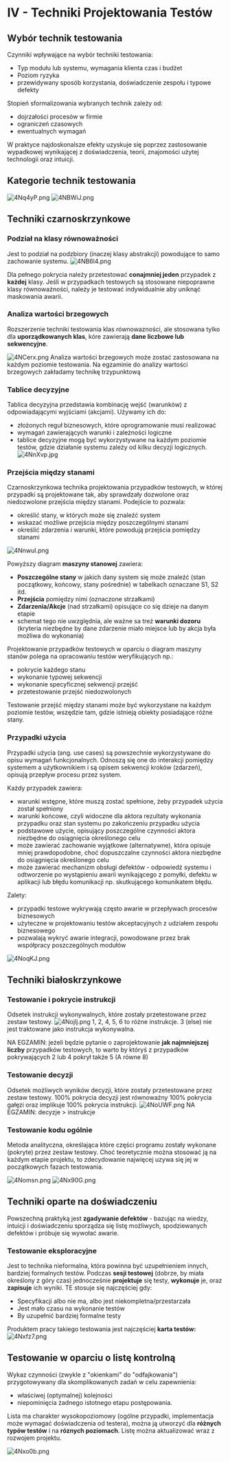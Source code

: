 # IV - Techniki Projektowania Testów

## Wybór technik testowania

Czynniki wpływające na wybór techniki testowania:

- Typ modułu lub systemu, wymagania klienta czas i budżet
- Poziom ryzyka
- przewidywany sposób korzystania, doświadczenie zespołu i typowe defekty

Stopień sformalizowania wybranych technik zależy od:

- dojrzałości procesów w firmie
- ograniczeń czasowych
- ewentualnych wymagań

W praktyce najdoskonalsze efekty uzyskuje się poprzez zastosowanie wypadkowej wynikającej z doświadczenia, teorii, znajomości użytej technologii oraz intuicji.

## Kategorie technik testowania

![4Nq4yP.png](https://iili.io/4Nq4yP.png)
![4NBWiJ.png](https://iili.io/4NBWiJ.png)

## Techniki czarnoskrzynkowe

### Podział na klasy równoważności

Jest to podział na podzbiory (inaczej klasy abstrakcji) powodujące to samo zachowanie systemu.
![4NB6l4.png](https://iili.io/4NB6l4.png)

Dla pełnego pokrycia należy przetestować **conajmniej jeden** przypadek z **każdej** klasy.
Jeśli w przypadkach testowych są stosowane niepoprawne klasy równoważności, należy je testować indywidualnie aby uniknąć maskowania awarii.

### Analiza wartości brzegowych

Rozszerzenie techniki testowania klas równowazności, ale stosowana tylko dla **uporządkowanych klas**, kóre zawierają **dane liczbowe lub sekwencyjne**.

![4NCerx.png](https://iili.io/4NCerx.png)
Analiza wartości brzegowych może zostać zastosowana na każdym poziomie testowania.
Na egzaminie do analizy wartości brzegowych zakładamy technikę trzypunktową

### Tablice decyzyjne

Tablica decyzyjna przedstawia kombinację wejść (warunków) z odpowiadającymi wyjściami (akcjami). Używamy ich do:

- złożonych reguł biznesowych, które oprogramowanie musi realizować
- wymagań zawierających warunki i zależności logiczne
- tablice decyzyjne mogą być wykorzystywane na każdym poziomie testów, gdzie działanie systemu zależy od kilku decyzji logicznych.
  ![4NnXvp.jpg](https://iili.io/4NnXvp.jpg)

### Przejścia między stanami

Czarnoskrzynkowa technika projektowania przypadków testowych, w której przypadki są projektowane tak, aby sprawdzały dozwolone oraz niedozwolone przejścia między stanami. Podejście to pozwala:

- określić stany, w których może się znaleźć system
- wskazać możliwe przejścia między poszczególnymi stanami
- określić zdarzenia i warunki, które powodują przejścia pomiędzy stanami

![4NnwuI.png](https://iili.io/4NnwuI.png)

Powyższy diagram **maszyny stanowej** zawiera:

- **Poszczególne stany** w jakich dany system się może znaleźć (stan początkowy, końcowy, stany pośrednie) w tabelkach oznaczane S1, S2 itd.
- **Przejścia** pomiędzy nimi (oznaczone strzałkami)
- **Zdarzenia/Akcje** (nad strzałkami) opisujące co się dzieje na danym etapie
- schemat tego nie uwzględnia, ale ważne sa treż **warunki dozoru** (kryteria niezbędne by dane zdarzenie miało miejsce lub by akcja była możliwa do wykonania)

Projektowanie przypadków testowych w oparciu o diagram maszyny stanów polega na opracowaniu testów weryfikujących np.:

- pokrycie każdego stanu
- wykonanie typowej sekwencji
- wykonanie specyficznej sekwencji przejść
- przetestowanie przejść niedozwolonych

Testowanie przejść między stanami może być wykorzystane na każdym poziomie testów, wszędzie tam, gdzie istnieją obiekty posiadające różne stany.

### Przypadki użycia

Przypadki użycia (ang. use cases) są powszechnie wykorzystywane do opisu wymagań funkcjonalnych. Odnoszą się one do interakcji pomiędzy systemem a użytkownikiem i są opisem sekwencji kroków (zdarzeń), opisują przepływ procesu przez system.

Każdy przypadek zawiera:

- warunki wstępne, które muszą zostać spełnione, żeby przypadek użycia został spełniony
- warunki końcowe, czyli widoczne dla aktora rezultaty wykonania przypadku oraz stan systemu po zakończeniu przypadku użycia
- podstawowe użycie, opisujący poszczególne czynności aktora niezbędne do osiągnięcia określonego celu
- może zawierać zachowanie wyjątkowe (alternatywne), która opisuje mniej prawdopodobne, choć dopuszczalne czynności aktora niezbędne do osiągnięcia określonego celu
- może zawierać mechanizm obsługi defektów - odpowiedź systemu i odtworzenie po wystąpieniu awarii wynikającego z pomyłki, defektu w aplikacji lub błędu komunikacji np. skutkującego komunikatem błędu.

Zalety:

- przypadki testowe wykrywają często awarie w przepływach procesów biznesowych
- użyteczne w projektowaniu testów akceptacyjnych z udziałem zespołu biznesowego
- pozwalają wykryć awarie integracji, powodowane przez brak współpracy poszczególnych modułów

![4NoqKJ.png](https://iili.io/4NoqKJ.png)

## Techniki białoskrzynkowe

### Testowanie i pokrycie instrukcji

Odsetek instrukcji wykonywalnych, które zostały przetestowane przez zestaw testowy.
![4Nojlj.png](https://iili.io/4Nojlj.png)
1, 2, 4, 5, 6 to różne instrukcje. 3 (else) nie jest traktowane jako instrukcja wykonywalna.

NA EGZAMIN: jeżeli będzie pytanie o zaprojektowanie **jak najmniejszej liczby** przypadków testowych, to warto by któryś z przypadków pokrywających 2 lub 4 pokrył także 5 (A równe 8)

### Testowanie decyzji

Odsetek możliwych wyników decyzji, które zostały przetestowane przez zestaw testowy. 100% pokrycia decyzji jest równoważny 100% pokrycia gałęzi oraz implikuje 100% pokrycia instrukcji.
![4NoUWF.png](https://iili.io/4NoUWF.png)
NA EGZAMIN: decyzje > instrukcje

### Testowanie kodu ogólnie

Metoda analityczna, określająca które części programu zostały wykonane (pokryte) przez zestaw testowy. Choć teoretycznie można stosować ją na każdym etapie projektu, to zdecydowanie najwięcej uzywa się jej w początkowych fazach testowania.

![4Nomsn.png](https://iili.io/4Nomsn.png)
![4Nx90G.png](https://iili.io/4Nx90G.png)

## Techniki oparte na doświadczeniu

Powszechną praktyką jest **zgadywanie defektów** - bazując na wiedzy, intuicji i doświadczeniu sporządza się listę możliwych, spodziewanych defektów i próbuje się wywołać awarie.

### Testowanie eksploracyjne

Jest to technika nieformalna, która powinna być uzupełnieniem innych, bardziej formalnych testów. Podczas **sesji testowej** (dobrze, by miała określony z góry czas) jednocześnie **projektuje** się testy, **wykonuje** je, oraz **zapisuje** ich wyniki.
TE stosuje się najczęściej gdy:

- Specyfikacji albo nie ma, albo jest niekompletna/przestarzała
- Jest mało czasu na wykonanie testów
- By uzupełnić bardziej formalne testy

Produktem pracy takiego testowania jest najczęściej **karta testów:**
![4Nxfz7.png](https://iili.io/4Nxfz7.png)

## Testowanie w oparciu o listę kontrolną

Wykaz czynności (zwykle z "okienkami" do "odfajkowania") przygotowywany dla skomplikowanych zadań w celu zapewnienia:

- właściwej (optymalnej) kolejności
- niepominięcia żadnego istotnego etapu postępowania.

Lista ma charakter wysokopoziomowy (ogólne przypadki, implementacja może wymagać doświadczenia od testera), można ją utworzyć dla **różnych typów testów** i na **róznych poziomach**. Listę można aktualizować wraz z rozwojem projektu.

![4Nxo0b.png](https://iili.io/4Nxo0b.png)
